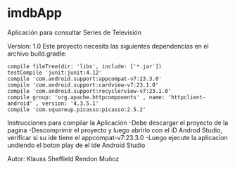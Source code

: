 # imdbApp
Aplicación para consultar  Series de Televisión


Version: 1.0
Este proyecto necesita las siguientes dependencias en el archivo build.gradle:

    compile fileTree(dir: 'libs', include: ['*.jar'])
    testCompile 'junit:junit:4.12'
    compile 'com.android.support:appcompat-v7:23.3.0'  
    compile 'com.android.support:cardview-v7:23.1.0'
    compile 'com.android.support:recyclerview-v7:23.1.0'
    compile group: 'org.apache.httpcomponents' , name: 'httpclient-android' , version: '4.3.5.1'
    compile 'com.squareup.picasso:picasso:2.5.2'

Instrucciones para compilar la Aplicación
-Debe descargar el proyecto de la pagina 
-Descomprimir el proyecto y luego abrirlo con el iD Androd Studio, verificar si su ide tiene el appcompat-v7:23.3.0
-Luego ejecute la aplicacion undiendo el boton play de el ide Android Studio


Autor: Klauss Sheffield Rendon Muñoz
